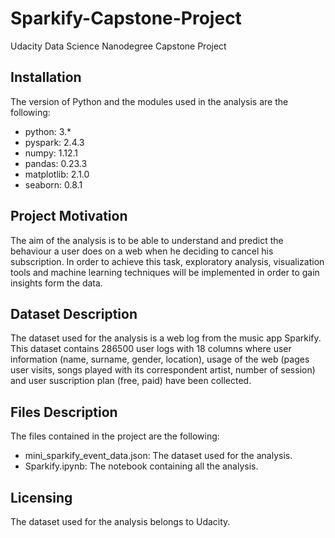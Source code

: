 # Sparkify-Capstone-Project
Udacity Data Science Nanodegree Capstone Project

## Installation
The version of Python and the modules used in the analysis are the following:

* python: 3.*
* pyspark: 2.4.3
* numpy: 1.12.1
* pandas: 0.23.3
* matplotlib: 2.1.0
* seaborn: 0.8.1

## Project Motivation
The aim of the analysis is to be able to understand and predict the behaviour a user does on a web when he deciding to cancel his subscription. In order to achieve this task, exploratory analysis, visualization tools and machine learning techniques will be implemented in order to gain insights form the data.


## Dataset Description
The dataset used for the analysis is a web log from the music app Sparkify. This dataset contains 286500 user logs with 18 columns where user information (name, surname, gender, location), usage of the web (pages user visits, songs played with its correspondent artist, number of session) and user suscription plan (free, paid)  have been collected.

## Files Description
The files contained in the project are the following:

* mini_sparkify_event_data.json: The dataset used for the analysis.
* Sparkify.ipynb: The notebook containing all the analysis.

## Licensing
The dataset used for the analysis belongs to Udacity.
